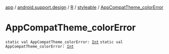[app](../../../index.md) / [android.support.design](../../index.md) / [R](../index.md) / [styleable](index.md) / [AppCompatTheme_colorError](./-app-compat-theme_color-error.md)

# AppCompatTheme_colorError

`static val AppCompatTheme_colorError: `[`Int`](https://kotlinlang.org/api/latest/jvm/stdlib/kotlin/-int/index.html)
`static val AppCompatTheme_colorError: `[`Int`](https://kotlinlang.org/api/latest/jvm/stdlib/kotlin/-int/index.html)